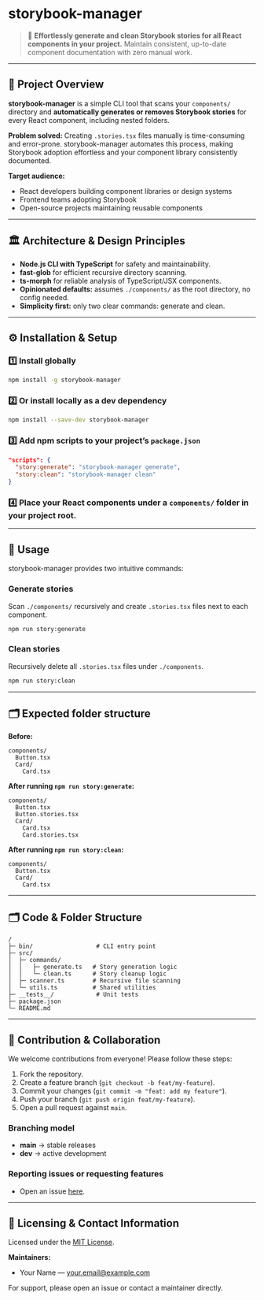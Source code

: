# storybook-manager

> 🚀 **Effortlessly generate and clean Storybook stories for all React components in your project.**
> Maintain consistent, up-to-date component documentation with zero manual work.

---

## 📖 Project Overview

**storybook-manager** is a simple CLI tool that scans your `components/` directory and **automatically generates or removes Storybook stories** for every React component, including nested folders.

**Problem solved:**
Creating `.stories.tsx` files manually is time-consuming and error-prone. storybook-manager automates this process, making Storybook adoption effortless and your component library consistently documented.

**Target audience:**

- React developers building component libraries or design systems
- Frontend teams adopting Storybook
- Open-source projects maintaining reusable components

---

## 🏛️ Architecture & Design Principles

- **Node.js CLI with TypeScript** for safety and maintainability.
- **fast-glob** for efficient recursive directory scanning.
- **ts-morph** for reliable analysis of TypeScript/JSX components.
- **Opinionated defaults:** assumes `./components/` as the root directory, no config needed.
- **Simplicity first:** only two clear commands: generate and clean.

---

## ⚙️ Installation & Setup

### 1️⃣ Install globally

```bash
npm install -g storybook-manager
```

### 2️⃣ Or install locally as a dev dependency

```bash
npm install --save-dev storybook-manager
```

### 3️⃣ Add npm scripts to your project’s `package.json`

```json
"scripts": {
  "story:generate": "storybook-manager generate",
  "story:clean": "storybook-manager clean"
}
```

### 4️⃣ Place your React components under a `components/` folder in your project root.

---

## 🚀 Usage

storybook-manager provides two intuitive commands:

### Generate stories

Scan `./components/` recursively and create `.stories.tsx` files next to each component.

```bash
npm run story:generate
```

### Clean stories

Recursively delete all `.stories.tsx` files under `./components`.

```bash
npm run story:clean
```

---

## 🗂 Expected folder structure

**Before:**

```plaintext
components/
  Button.tsx
  Card/
    Card.tsx
```

**After running `npm run story:generate`:**

```plaintext
components/
  Button.tsx
  Button.stories.tsx
  Card/
    Card.tsx
    Card.stories.tsx
```

**After running `npm run story:clean`:**

```plaintext
components/
  Button.tsx
  Card/
    Card.tsx
```

---

## 🗂️ Code & Folder Structure

```plaintext
/
├─ bin/                  # CLI entry point
├─ src/
│  ├─ commands/
│  │   ├─ generate.ts   # Story generation logic
│  │   └─ clean.ts      # Story cleanup logic
│  ├─ scanner.ts        # Recursive file scanning
│  └─ utils.ts          # Shared utilities
├─ __tests__/            # Unit tests
├─ package.json
└─ README.md
```

---

## 🤝 Contribution & Collaboration

We welcome contributions from everyone! Please follow these steps:

1. Fork the repository.
2. Create a feature branch (`git checkout -b feat/my-feature`).
3. Commit your changes (`git commit -m "feat: add my feature"`).
4. Push your branch (`git push origin feat/my-feature`).
5. Open a pull request against `main`.

### Branching model

- **main** → stable releases
- **dev** → active development

### Reporting issues or requesting features

- Open an issue [here](https://github.com/YOUR_USERNAME/storybook-manager/issues).

---

## 📜 Licensing & Contact Information

Licensed under the [MIT License](./LICENSE).

**Maintainers:**

- Your Name — [your.email@example.com](mailto:your.email@example.com)

For support, please open an issue or contact a maintainer directly.
